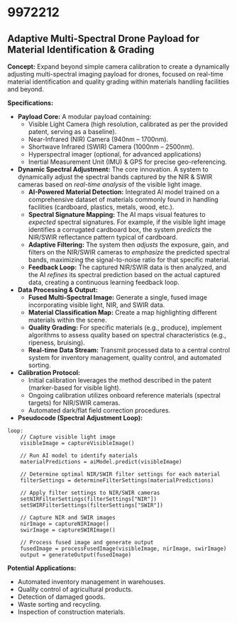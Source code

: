 # 9972212

## Adaptive Multi-Spectral Drone Payload for Material Identification & Grading

**Concept:** Expand beyond simple camera calibration to create a dynamically adjusting multi-spectral imaging payload for drones, focused on real-time material identification and quality grading within materials handling facilities and beyond.

**Specifications:**

*   **Payload Core:** A modular payload containing:
    *   Visible Light Camera (high resolution, calibrated as per the provided patent, serving as a baseline).
    *   Near-Infrared (NIR) Camera (940nm – 1700nm).
    *   Shortwave Infrared (SWIR) Camera (1000nm – 2500nm).
    *   Hyperspectral imager (optional, for advanced applications)
    *   Inertial Measurement Unit (IMU) & GPS for precise geo-referencing.
*   **Dynamic Spectral Adjustment:**  The core innovation. A system to dynamically adjust the spectral bands captured by the NIR & SWIR cameras based on *real-time analysis* of the visible light image.
    *   **AI-Powered Material Detection:** Integrated AI model trained on a comprehensive dataset of materials commonly found in handling facilities (cardboard, plastics, metals, wood, etc.).
    *   **Spectral Signature Mapping:**  The AI maps visual features to *expected* spectral signatures. For example, if the visible light image identifies a corrugated cardboard box, the system *predicts* the NIR/SWIR reflectance pattern typical of cardboard.
    *   **Adaptive Filtering:** The system then *adjusts* the exposure, gain, and filters on the NIR/SWIR cameras to *emphasize* the predicted spectral bands, maximizing the signal-to-noise ratio for that specific material.
    *   **Feedback Loop:**  The captured NIR/SWIR data is then analyzed, and the AI *refines* its spectral prediction based on the actual captured data, creating a continuous learning feedback loop.
*   **Data Processing & Output:**
    *   **Fused Multi-Spectral Image:** Generate a single, fused image incorporating visible light, NIR, and SWIR data.
    *   **Material Classification Map:**  Create a map highlighting different materials within the scene.
    *   **Quality Grading:** For specific materials (e.g., produce), implement algorithms to assess quality based on spectral characteristics (e.g., ripeness, bruising).
    *   **Real-time Data Stream:**  Transmit processed data to a central control system for inventory management, quality control, and automated sorting.
*   **Calibration Protocol:**
    *   Initial calibration leverages the method described in the patent (marker-based for visible light).
    *   Ongoing calibration utilizes onboard reference materials (spectral targets) for NIR/SWIR cameras.
    *   Automated dark/flat field correction procedures.
*   **Pseudocode (Spectral Adjustment Loop):**

```
loop:
    // Capture visible light image
    visibleImage = captureVisibleImage()

    // Run AI model to identify materials
    materialPredictions = aiModel.predict(visibleImage)

    // Determine optimal NIR/SWIR filter settings for each material
    filterSettings = determineFilterSettings(materialPredictions)

    // Apply filter settings to NIR/SWIR cameras
    setNIRFilterSettings(filterSettings["NIR"])
    setSWIRFilterSettings(filterSettings["SWIR"])

    // Capture NIR and SWIR images
    nirImage = captureNIRImage()
    swirImage = captureSWIRImage()

    // Process fused image and generate output
    fusedImage = processFusedImage(visibleImage, nirImage, swirImage)
    output = generateOutput(fusedImage)
```

**Potential Applications:**

*   Automated inventory management in warehouses.
*   Quality control of agricultural products.
*   Detection of damaged goods.
*   Waste sorting and recycling.
*   Inspection of construction materials.